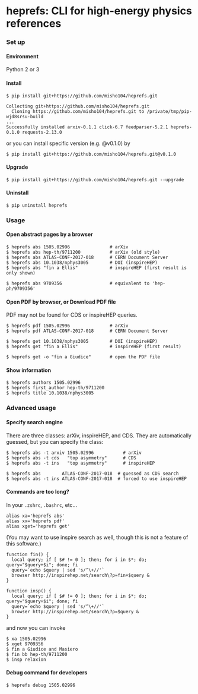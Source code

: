 heprefs: CLI for high-energy physics references
===============================================

### Set up

#### Environment

Python 2 or 3

#### Install

```console
$ pip install git+https://github.com/misho104/heprefs.git

Collecting git+https://github.com/misho104/heprefs.git
  Cloning https://github.com/misho104/heprefs.git to /private/tmp/pip-wjd8srsu-build
...
Successfully installed arxiv-0.1.1 click-6.7 feedparser-5.2.1 heprefs-0.1.0 requests-2.13.0
```

or you can install specific version (e.g. @v0.1.0) by

```console
$ pip install git+https://github.com/misho104/heprefs.git@v0.1.0
```

#### Upgrade

```console
$ pip install git+https://github.com/misho104/heprefs.git --upgrade
```

#### Uninstall

```console
$ pip uninstall heprefs
```


### Usage

#### Open abstract pages by a browser

```console
$ heprefs abs 1505.02996               # arXiv
$ heprefs abs hep-th/9711200           # arXiv (old style)
$ heprefs abs ATLAS-CONF-2017-018      # CERN Document Server
$ heprefs abs 10.1038/nphys3005        # DOI (inspireHEP)
$ heprefs abs "fin a Ellis"            # inspireHEP (first result is only shown)

$ heprefs abs 9709356                  # equivalent to 'hep-ph/9709356'
```

#### Open PDF by browser, or Download PDF file

PDF may not be found for CDS or inspireHEP queries.

```console
$ heprefs pdf 1505.02996               # arXiv
$ heprefs pdf ATLAS-CONF-2017-018      # CERN Document Server

$ heprefs get 10.1038/nphys3005        # DOI (inspireHEP)
$ heprefs get "fin a Ellis"            # inspireHEP (first result)

$ heprefs get -o "fin a Giudice"       # open the PDF file
```

#### Show information

```console
$ heprefs authors 1505.02996
$ heprefs first_author hep-th/9711200
$ heprefs title 10.1038/nphys3005
```


### Advanced usage

#### Specify search engine

There are three classes: arXiv, inspireHEP, and CDS. They are automatically guessed, but you can specify the class:

```console
$ heprefs abs -t arxiv 1505.02996           # arXiv
$ heprefs abs -t cds   "top asymmetry"      # CDS
$ heprefs abs -t ins   "top asymmetry"      # inspireHEP

$ heprefs abs        ATLAS-CONF-2017-018  # guessed as CDS search
$ heprefs abs -t ins ATLAS-CONF-2017-018  # forced to use inspireHEP
```

#### Commands are too long?

In your `.zshrc`, `.bashrc`, etc...

```:.zshrc
alias xa='heprefs abs'
alias xx='heprefs pdf'
alias xget='heprefs get'
```

(You may want to use inspire search as well, though this is not a feature of this software.)

```:.zshrc
function fin() {
  local query; if [ $# != 0 ]; then; for i in $*; do; query="$query+$i"; done; fi
  query=`echo $query | sed 's/^\+//'`
  browser http://inspirehep.net/search\?p=fin+$query &
}

function insp() {
  local query; if [ $# != 0 ]; then; for i in $*; do; query="$query+$i"; done; fi
  query=`echo $query | sed 's/^\+//'`
  browser http://inspirehep.net/search\?p=$query &
}
```

and now you can invoke

```console
$ xa 1505.02996
$ xget 9709356
$ fin a Giudice and Masiero
$ fin bb hep-th/9711200
$ insp relaxion
```


#### Debug command for developers

```console
$ heprefs debug 1505.02996
```
